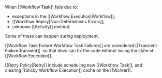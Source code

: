 When [[Workflow Task]] fails due to:
- exceptions in the [[Workflow Execution|Workflow]];
- [[Workflow Replay|Non-Deterministic Errors]];
- unknown [[Activity]] method;

Some of these can happen during deployment.

[[Workflow Task Failure|Workflow Task Failures]] are considered [[Transient Failure|transient]], so that devs can fix the code without losing the state of [[Workflow Execution]].

[[Retry Policy|Retry]] include scheduling new [[Workflow Task]], and clearing [[Sticky Workflow Execution]] cache on the [[Worker]].
